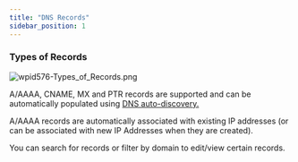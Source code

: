 ```yaml
---
title: "DNS Records"
sidebar_position: 1
---
```


### Types of Records

![wpid576-Types_of_Records.png](/assets/images/wpid576-Types_of_Records.png)

A/AAAA, CNAME, MX and PTR records are supported and can be automatically populated using [DNS auto-discovery.](auto-discovery/setup-dns-autodiscovery.md)

A/AAAA records are automatically associated with existing IP addresses (or can be associated with new IP Addresses when they are created).

You can search for records or filter by domain to edit/view certain records.
